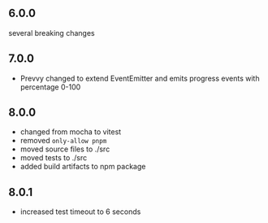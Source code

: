 ## 6.0.0

several breaking changes

## 7.0.0

* Prevvy changed to extend EventEmitter and emits progress events with percentage 0-100

## 8.0.0

* changed from mocha to vitest
* removed `only-allow pnpm`
* moved source files to ./src
* moved tests to ./src
* added build artifacts to npm package

## 8.0.1

* increased test timeout to 6 seconds